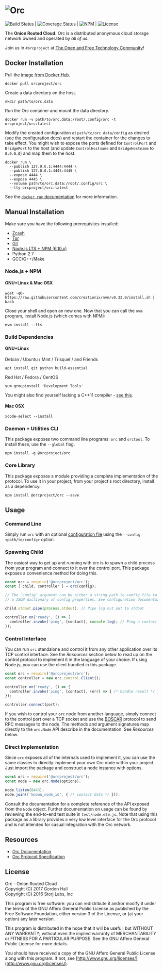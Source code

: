 # ![Orc](https://raw.githubusercontent.com/orcproject/brand/master/logo-full.png)

[![Build Status](https://img.shields.io/travis/orcproject/orc.svg?style=flat-square)](https://travis-ci.org/orcproject/orc) | 
[![Coverage Status](https://img.shields.io/coveralls/orcproject/orc.svg?style=flat-square)](https://coveralls.io/r/orcproject/orc) | 
[![NPM](https://img.shields.io/npm/v/@orcproject/orc.svg?style=flat-square)](https://www.npmjs.com/package/@orcproject/orc) | 
[![License](https://img.shields.io/badge/license-AGPL3.0-blue.svg?style=flat-square)](https://raw.githubusercontent.com/orcproject/orc/master/LICENSE)

The **Onion Routed Cloud**. Orc is a distributed anonymous cloud storage 
network owned and operated by _all of us_. 

Join us in `#orcproject` at [The Open and Free Technology Community](https://oftc.net)!

Docker Installation
-------------------

Pull the [image from Docker Hub](https://hub.docker.com/r/orcproject/orc/).

```
docker pull orcproject/orc
```

Create a data directory on the host.

```
mkdir path/to/orc.data
```

Run the Orc container and mount the data directory.

```
docker run -v path/to/orc.data:/root/.config/orc -t orcproject/orc:latest
```

Modify the created configuration at `path/to/orc.data/config` as desired (see 
[the configuration docs](https://github.com/orcproject/orc/blob/master/doc/config.md))
and restart the container for the changes to take effect. You might wish to 
expose the ports defined for `ControlPort` and `BridgePort` to the host (and 
update `ControlHostname` and `BridgeHostname` to `0.0.0.0`) and map them to the 
host.

```
docker run \
  --publish 127.0.0.1:4444:4444 \
  --publish 127.0.0.1:4445:4445 \
  --expose 4444 \
  --expose 4445 \
  --volume path/to/orc.data:/root/.config/orc \
  --tty orcproject/orc:latest
```

See the [`docker run` documentation](https://docs.docker.com/engine/reference/commandline/run/) 
for more information.

Manual Installation
-------------------

Make sure you have the following prerequisites installed:

* [Zcash](https://z.cash)
* [Tor](https://torproject.org)
* [Git](https://git-scm.org)
* [Node.js LTS + NPM (6.10.x)](https://nodejs.org)
* Python 2.7
* GCC/G++/Make

### Node.js + NPM

#### GNU+Linux & Mac OSX

```
wget -qO- https://raw.githubusercontent.com/creationix/nvm/v0.33.0/install.sh | bash
```

Close your shell and open an new one. Now that you can call the `nvm` program,
install Node.js (which comes with NPM):

```
nvm install --lts
```

### Build Dependencies

#### GNU+Linux

Debian / Ubuntu / Mint / Trisquel / and Friends

```
apt install git python build-essential
```

Red Hat / Fedora / CentOS

```
yum groupinstall 'Development Tools'
```

You might also find yourself lacking a C++11 compiler - 
[see this](http://hiltmon.com/blog/2015/08/09/c-plus-plus-11-on-centos-6-dot-6/).

#### Mac OSX

```
xcode-select --install
```

### Daemon + Utilities CLI

This package exposes two command line programs: `orc` and `orctool`. To 
install these, use the `--global` flag.

```
npm install -g @orcproject/orc
```

### Core Library

This package exposes a module providing a complete implementation of the 
protocol. To use it in your project, from your project's root directory, 
install as a dependency.

```
npm install @orcproject/orc --save
```

Usage
-----

### Command Line

Simply run `orc` with an optional [configuration file](https://github.com/orcproject/orc/blob/master/doc/config.md) 
using the `--config <path/to/config>` option.

### Spawning Child

The easiest way to get up and running with orc is to spawn a child process 
from your program and connect to it over the control port. This package exposes 
a convenience method for doing this. 

```js
const orc = require('@orcproject/orc');
const { child, controller } = orc(config);

// The `config` argument can be either a string path to config file to use or 
// a JSON dictionary of config properties. See configuration documentaion.

child.stdout.pipe(process.stdout); // Pipe log out put to stdout

controller.on('ready', () => {
  controller.invoke('ping', [contact], console.log); // Ping a contact
});
```

### Control Interface

You can run `orc` standalone and control it from any other application over 
its TCP control interface. See the _Resources_ section below to read up on the 
control protocol to implement it in the language of your choice. If using 
Node.js, you can use the client bundled in this package.

```js
const orc = require('@orcproject/orc');
const controller = new orc.control.Client();

controller.on('ready', () => {
  controller.invoke('ping', [contact], (err) => { /* handle result */ });
});

controller.connect(port);
```

If you wish to control your `orc` node from another language, simply connect 
to the control port over a TCP socket and use the 
[BOSCAR](https://github.com/bookchin/boscar) protocol to send RPC messages to 
the node. The methods and argument signatures map directly to the `orc.Node` 
API describe in the documentation. See *Resources* below.

### Direct Implementation

Since `orc` exposes all of the internals used to implement it, you can use 
the same classes to directly implement your own Orc node within your project.
Just import the package and construct a node instance with options.

```js
const orc = require('@orcproject/orc');
const node = new orc.Node(options);

node.listen(8443);
node.join(['known_node_id', { /* contact data */ }]);
```

Consult the documentation for a complete reference of the API exposed from the 
`Node` object. Further documentation on usage can be found by reviewing the 
end-to-end test suite in `test/node.e2e.js`. Note that using this package as a 
library provides a very low level interface for the Orc protocol and is not 
intended for casual integration with the Orc network.

Resources
---------

* [Orc Documentation](https://orcproject.github.io/orc/)
* [Orc Protocol Specification](https://github.com/orcproject/orc/blob/master/doc/protocol.md)

License
-------

Orc - Onion Routed Cloud  
Copyright (C) 2017  Gordon Hall  
Copyright (C) 2016  Storj Labs, Inc

This program is free software: you can redistribute it and/or modify
it under the terms of the GNU Affero General Public License as published
by the Free Software Foundation, either version 3 of the License, or
(at your option) any later version.

This program is distributed in the hope that it will be useful,
but WITHOUT ANY WARRANTY; without even the implied warranty of
MERCHANTABILITY or FITNESS FOR A PARTICULAR PURPOSE.  See the
GNU Affero General Public License for more details.

You should have received a copy of the GNU Affero General Public License
along with this program.  If not, see
[http://www.gnu.org/licenses/](http://www.gnu.org/licenses/).
